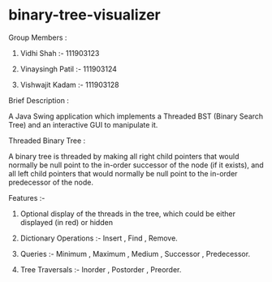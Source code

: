# binary-tree-visualizer
Group Members : 

1. Vidhi Shah :- 111903123

2. Vinaysingh Patil :- 111903124

3. Vishwajit Kadam :- 111903128

Brief Description :

A Java Swing application which implements a Threaded BST (Binary Search Tree) and an interactive GUI to manipulate it.

Threaded Binary Tree :

A binary tree is threaded by making all right child pointers that would normally be null point to the in-order successor of the node (if it exists), and all left child pointers that would normally be null point to the in-order predecessor of the node.

Features :-

1. Optional display of the threads in the tree, which could be either displayed (in red) or hidden

2. Dictionary Operations :-  Insert , Find , Remove.

3. Queries :- Minimum , Maximum , Medium , Successor , Predecessor.

4. Tree Traversals :- Inorder , Postorder , Preorder.
